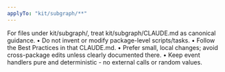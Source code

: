 ```yaml
---
applyTo: "kit/subgraph/**"
---
```


For files under kit/subgraph/, treat kit/subgraph/CLAUDE.md as canonical
guidance. • Do not invent or modify package-level scripts/tasks. • Follow the
Best Practices in that CLAUDE.md. • Prefer small, local changes; avoid
cross-package edits unless clearly documented there. • Keep event handlers pure
and deterministic - no external calls or random values.
